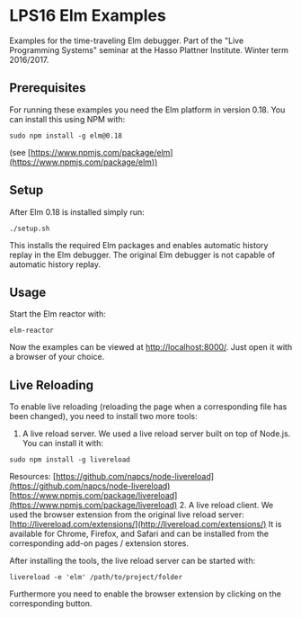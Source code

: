 # LPS16 Elm Examples
Examples for the time-traveling Elm debugger. Part of the "Live Programming Systems" seminar at the Hasso Plattner Institute. Winter term 2016/2017.

## Prerequisites
For running these examples you need the Elm platform in version 0.18. You can install this using NPM with:
```
sudo npm install -g elm@0.18
```
(see [https://www.npmjs.com/package/elm](https://www.npmjs.com/package/elm))

## Setup
After Elm 0.18 is installed simply run:
```
./setup.sh
```
This installs the required Elm packages and enables automatic history replay in the Elm debugger. The original Elm debugger is not capable of automatic history replay.

## Usage
Start the Elm reactor with:
```
elm-reactor
```
Now the examples can be viewed at [http://localhost:8000/](http://localhost:8000/). Just open it with a browser of your choice.

## Live Reloading
To enable live reloading (reloading the page when a corresponding file has been changed), you need to install two more tools:  
1. A live reload server. We used a live reload server built on top of Node.js. You can install it with:
```
sudo npm install -g livereload
```
Resources:
[https://github.com/napcs/node-livereload](https://github.com/napcs/node-livereload)
[https://www.npmjs.com/package/livereload](https://www.npmjs.com/package/livereload)
2. A live reload client. We used the browser extension from the original live reload server:
[http://livereload.com/extensions/](http://livereload.com/extensions/)
It is available for Chrome, Firefox, and Safari and can be installed from the corresponding add-on pages / extension stores.

After installing the tools, the live reload server can be started with:
```
livereload -e 'elm' /path/to/project/folder
```
Furthermore you need to enable the browser extension by clicking on the corresponding button.
